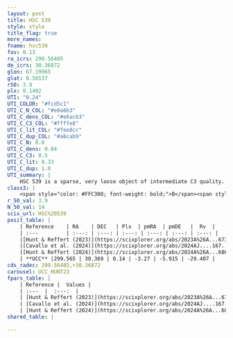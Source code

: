 ```yaml
---
layout: post
title: HSC 539
style: style
title_flag: true
more_names: 
fname: hsc539
fov: 0.13
ra_icrs: 299.56485
de_icrs: 30.36872
glon: 67.19965
glat: 0.56537
r50: 3.9
plx: 0.1402
UTI: "0.24"
UTI_COLOR: "#fcd5c1"
UTI_C_N_COL: "#e0a6b3"
UTI_C_dens_COL: "#e6acb3"
UTI_C_C3_COL: "#ffffe8"
UTI_C_lit_COL: "#fee8cc"
UTI_C_dup_COL: "#a6cab9"
UTI_C_N: 0.0
UTI_C_dens: 0.04
UTI_C_C3: 0.5
UTI_C_lit: 0.33
UTI_C_dup: 1.0
UTI_summary: |
    HSC 539 is a sparse, very loose object of intermediate C3 quality. It was recently reported in the literature.<br><br><span style="color: #99180f; font-weight: bold;">Warning: </span>contains less than 25 stars with <i>P>0.5</i> estimated.
class3: |
    <span style="color: #FFC300; font-weight: bold;">B</span><span style="color: #FFC300; font-weight: bold;">B</span>
r_50_val: 3.9
N_50_val: 14
scix_url: HSC%20539
posit_table: |
    | Reference    | RA    | DEC   | Plx  | pmRA  | pmDE   |  Rv  |
    | :---         | :---: | :---: | :---: | :---: | :---: | :---: |
    |[Hunt & Reffert (2023)](https://scixplorer.org/abs/2023A%26A...673A.114H) | 299.503 | 30.348 | 0.143 | -3.251 | -5.912 | -44.442 |
    |[Cavallo et al. (2024)](https://scixplorer.org/abs/2024AJ....167...12C) | 299.541 | 30.349 | 0.146 | -- | -- | -- |
    |[Hunt & Reffert (2024)](https://scixplorer.org/abs/2024A%26A...686A..42H) | 299.503 | 30.348 | 0.143 | -3.251 | -5.912 | -44.442 |
    | **UCC** |299.565 | 30.369 | 0.14 | -3.27 | -5.915 | -29.407 | 
cds_radec: 299.56485,+30.36872
carousel: UCC_HUNT23
fpars_table: |
    | Reference |  Values |
    | :---  |  :---:  |
    | [Hunt & Reffert (2023)](https://scixplorer.org/abs/2023A%26A...673A.114H) | `AV50=3.988, diffAV50=2.007, MOD50=14.027, logAge50=8.382` |
    | [Cavallo et al. (2024)](https://scixplorer.org/abs/2024AJ....167...12C) | `AV50=3.93, dMod50=13.47, logAge50=8.78, [Fe/H]50=-0.49` |
    | [Hunt & Reffert (2024)](https://scixplorer.org/abs/2024A%26A...686A..42H) | `MassJ=1084.99` |
shared_table: |
    
---
```

